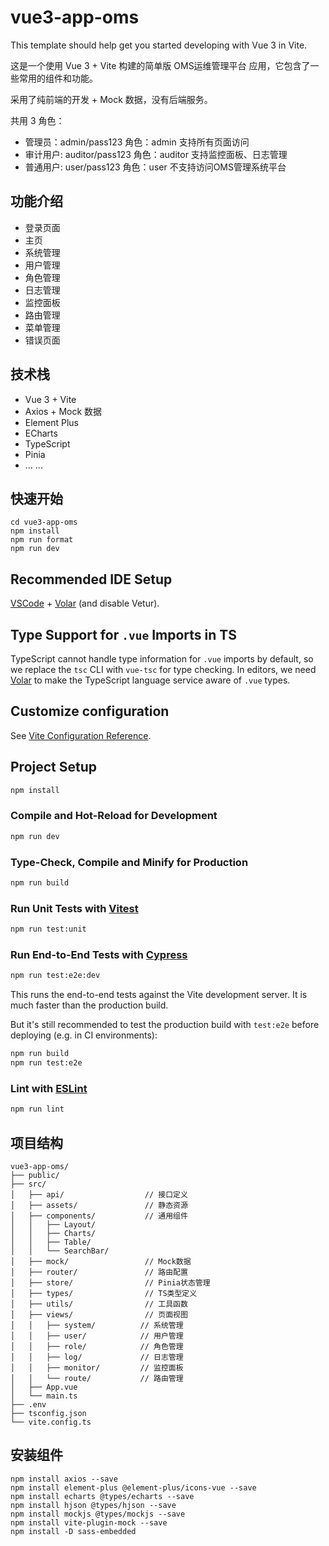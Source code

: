 # vue3-app-oms

This template should help get you started developing with Vue 3 in Vite.

这是一个使用 Vue 3 + Vite 构建的简单版 OMS运维管理平台 应用，它包含了一些常用的组件和功能。

采用了纯前端的开发 + Mock 数据，没有后端服务。

共用 3 角色：

* 管理员：admin/pass123   角色：admin 支持所有页面访问
* 审计用户: auditor/pass123   角色：auditor 支持监控面板、日志管理
* 普通用户: user/pass123   角色：user 不支持访问OMS管理系统平台


## 功能介绍

- 登录页面
- 主页
- 系统管理
- 用户管理
- 角色管理
- 日志管理
- 监控面板
- 路由管理
- 菜单管理
- 错误页面

## 技术栈

- Vue 3 + Vite
- Axios + Mock 数据
- Element Plus
- ECharts
- TypeScript
- Pinia
- ... ...

## 快速开始

```shell
cd vue3-app-oms
npm install
npm run format
npm run dev
```

## Recommended IDE Setup

[VSCode](https://code.visualstudio.com/) + [Volar](https://marketplace.visualstudio.com/items?itemName=Vue.volar) (and disable Vetur).

## Type Support for `.vue` Imports in TS

TypeScript cannot handle type information for `.vue` imports by default, so we replace the `tsc` CLI with `vue-tsc` for type checking. In editors, we need [Volar](https://marketplace.visualstudio.com/items?itemName=Vue.volar) to make the TypeScript language service aware of `.vue` types.

## Customize configuration

See [Vite Configuration Reference](https://vite.dev/config/).

## Project Setup

```sh
npm install
```

### Compile and Hot-Reload for Development

```sh
npm run dev
```

### Type-Check, Compile and Minify for Production

```sh
npm run build
```

### Run Unit Tests with [Vitest](https://vitest.dev/)

```sh
npm run test:unit
```

### Run End-to-End Tests with [Cypress](https://www.cypress.io/)

```sh
npm run test:e2e:dev
```

This runs the end-to-end tests against the Vite development server.
It is much faster than the production build.

But it's still recommended to test the production build with `test:e2e` before deploying (e.g. in CI environments):

```sh
npm run build
npm run test:e2e
```

### Lint with [ESLint](https://eslint.org/)

```sh
npm run lint
```

## 项目结构

```text
vue3-app-oms/
├── public/
├── src/
│   ├── api/                  // 接口定义
│   ├── assets/               // 静态资源
│   ├── components/           // 通用组件
│   │   ├── Layout/
│   │   ├── Charts/
│   │   ├── Table/
│   │   └── SearchBar/
│   ├── mock/                 // Mock数据
│   ├── router/               // 路由配置
│   ├── store/                // Pinia状态管理
│   ├── types/                // TS类型定义
│   ├── utils/                // 工具函数
│   ├── views/                // 页面视图
│   │   ├── system/          // 系统管理
│   │   ├── user/            // 用户管理
│   │   ├── role/            // 角色管理
│   │   ├── log/             // 日志管理
│   │   ├── monitor/         // 监控面板
│   │   └── route/           // 路由管理
│   ├── App.vue
│   └── main.ts
├── .env
├── tsconfig.json
└── vite.config.ts
```

## 安装组件

```shell
npm install axios --save
npm install element-plus @element-plus/icons-vue --save
npm install echarts @types/echarts --save
npm install hjson @types/hjson --save
npm install mockjs @types/mockjs --save
npm install vite-plugin-mock --save
npm install -D sass-embedded
```